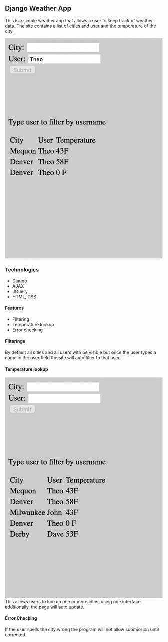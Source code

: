 ## Django Weather App

This is a simple weather app that allows a user to keep track of weather data. The site contains a list of cities and user and the temperature of the city.

![Image](examples/img2.png)


### Technologies
- Django
- AJAX
- JQuery
- HTML, CSS

#### Features
- Filtering
- Temperature lookup
- Error checking

#### Filterings
By default all cities and all users with be visible but once the user types a name in the user field the site will auto filter to that user.

#### Temperature lookup
![Image](examples/img1.png)
This allows users to lookup one or more cities using one interface additionally, the page will auto update.

#### Error Checking
If the user spells the city wrong the program will not allow submission until corrected.
